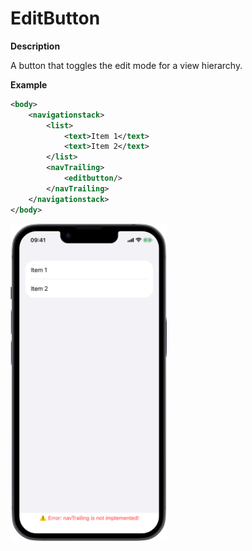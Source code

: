 # EditButton

**Description**

A button that toggles the edit mode for a view hierarchy.

**Example**

```xml
<body>
    <navigationstack>
        <list>
            <text>Item 1</text>
            <text>Item 2</text>
        </list>
        <navTrailing>
            <editbutton/>
        </navTrailing>
    </navigationstack>
</body>
```
<img src="/Screenshots/Views/Controls/editbutton_1.png" width="250" alt="Screenshot">
